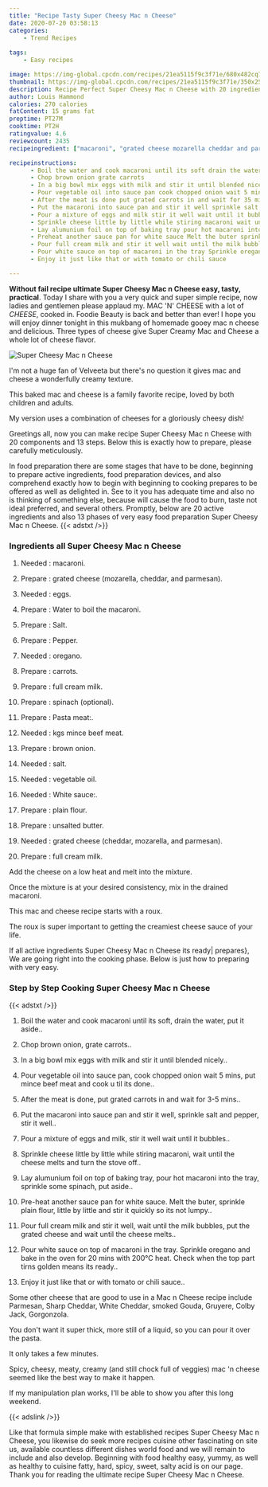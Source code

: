 ```yaml
---
title: "Recipe Tasty Super Cheesy Mac n Cheese"
date: 2020-07-20 03:58:13
categories:
    - Trend Recipes
    
tags:
    - Easy recipes

image: https://img-global.cpcdn.com/recipes/21ea5115f9c3f71e/680x482cq70/super-cheesy-mac-n-cheese-recipe-main-photo.jpg
thumbnail: https://img-global.cpcdn.com/recipes/21ea5115f9c3f71e/350x250cq70/super-cheesy-mac-n-cheese-recipe-main-photo.jpg
description: Recipe Perfect Super Cheesy Mac n Cheese with 20 ingredients and 13 stages of easy cooking.
author: Louis Hammond
calories: 270 calories
fatContent: 15 grams fat
preptime: PT27M
cooktime: PT2H
ratingvalue: 4.6
reviewcount: 2435
recipeingredient: ["macaroni", "grated cheese mozarella cheddar and parmesan", "eggs", "Water to boil the macaroni", "Salt", "Pepper", "oregano", "carrots", "full cream milk", "spinach optional", "Pasta meat", "kgs mince beef meat", "brown onion", "salt", "vegetable oil", "White sauce", "plain flour", "unsalted butter", "grated cheese cheddar mozarella and parmesan", "full cream milk"]

recipeinstructions: 
      - Boil the water and cook macaroni until its soft drain the water put it aside 
      - Chop brown onion grate carrots 
      - In a big bowl mix eggs with milk and stir it until blended nicely 
      - Pour vegetable oil into sauce pan cook chopped onion wait 5 mins put mince beef meat and cook u til its done 
      - After the meat is done put grated carrots in and wait for 35 mins 
      - Put the macaroni into sauce pan and stir it well sprinkle salt and pepper stir it well 
      - Pour a mixture of eggs and milk stir it well wait until it bubbles 
      - Sprinkle cheese little by little while stiring macaroni wait until the cheese melts and turn the stove off 
      - Lay alumunium foil on top of baking tray pour hot macaroni into the tray sprinkle some spinach put aside 
      - Preheat another sauce pan for white sauce Melt the buter sprinkle plain flour little by little and stir it quickly so its not lumpy 
      - Pour full cream milk and stir it well wait until the milk bubbles put the grated cheese and wait until the cheese melts 
      - Pour white sauce on top of macaroni in the tray Sprinkle oregano and bake in the oven for 20 mins with 200C heat Check when the top part tirns golden means its ready 
      - Enjoy it just like that or with tomato or chili sauce

---
```




**Without fail recipe ultimate Super Cheesy Mac n Cheese easy, tasty, practical**. Today I share with you a very quick and super simple recipe, now ladies and gentlemen please applaud my. MAC &#39;N&#39; CHEESE with a lot of *CHEESE*, cooked in. Foodie Beauty is back and better than ever! I hope you will enjoy dinner tonight in this mukbang of homemade gooey mac n cheese and delicious. Three types of cheese give Super Creamy Mac and Cheese a whole lot of cheese flavor.


![Super Cheesy Mac n Cheese](https://img-global.cpcdn.com/recipes/21ea5115f9c3f71e/680x482cq70/super-cheesy-mac-n-cheese-recipe-main-photo.jpg "Super Cheesy Mac n Cheese")



I&#39;m not a huge fan of Velveeta but there&#39;s no question it gives mac and cheese a wonderfully creamy texture.

This baked mac and cheese is a family favorite recipe, loved by both children and adults.

My version uses a combination of cheeses for a gloriously cheesy dish!


Greetings all, now you can make recipe Super Cheesy Mac n Cheese with 20 components and 13 steps. Below this is exactly how to prepare, please carefully meticulously.

In food preparation there are some stages that have to be done, beginning to prepare active ingredients, food preparation devices, and also comprehend exactly how to begin with beginning to cooking prepares to be offered as well as delighted in. See to it you has adequate time and also no is thinking of something else, because will cause the food to burn, taste not ideal preferred, and several others. Promptly, below are 20 active ingredients and also 13 phases of very easy food preparation Super Cheesy Mac n Cheese.
{{< adstxt />}}

### Ingredients all Super Cheesy Mac n Cheese


1. Needed  : macaroni.

1. Prepare  : grated cheese (mozarella, cheddar, and parmesan).

1. Needed  : eggs.

1. Prepare  : Water to boil the macaroni.

1. Prepare  : Salt.

1. Prepare  : Pepper.

1. Needed  : oregano.

1. Prepare  : carrots.

1. Prepare  : full cream milk.

1. Prepare  : spinach (optional).

1. Prepare  : Pasta meat:.

1. Needed  : kgs mince beef meat.

1. Prepare  : brown onion.

1. Needed  : salt.

1. Needed  : vegetable oil.

1. Needed  : White sauce:.

1. Prepare  : plain flour.

1. Prepare  : unsalted butter.

1. Needed  : grated cheese (cheddar, mozarella, and parmesan).

1. Prepare  : full cream milk.


Add the cheese on a low heat and melt into the mixture.

Once the mixture is at your desired consistency, mix in the drained macaroni.

This mac and cheese recipe starts with a roux.

The roux is super important to getting the creamiest cheese sauce of your life.


If all active ingredients Super Cheesy Mac n Cheese its ready| prepares}, We are going right into the cooking phase. Below is just how to preparing with very easy.

### Step by Step Cooking Super Cheesy Mac n Cheese

{{< adstxt />}}


1. Boil the water and cook macaroni until its soft, drain the water, put it aside..



1. Chop brown onion, grate carrots..



1. In a big bowl mix eggs with milk and stir it until blended nicely..



1. Pour vegetable oil into sauce pan, cook chopped onion wait 5 mins, put mince beef meat and cook u til its done..



1. After the meat is done, put grated carrots in and wait for 3-5 mins..



1. Put the macaroni into sauce pan and stir it well, sprinkle salt and pepper, stir it well..



1. Pour a mixture of eggs and milk, stir it well wait until it bubbles..



1. Sprinkle cheese little by little while stiring macaroni, wait until the cheese melts and turn the stove off..



1. Lay alumunium foil on top of baking tray, pour hot macaroni into the tray, sprinkle some spinach, put aside..



1. Pre-heat another sauce pan for white sauce. Melt the buter, sprinkle plain flour, little by little and stir it quickly so its not lumpy..



1. Pour full cream milk and stir it well, wait until the milk bubbles, put the grated cheese and wait until the cheese melts..



1. Pour white sauce on top of macaroni in the tray. Sprinkle oregano and bake in the oven for 20 mins with 200°C heat. Check when the top part tirns golden means its ready..



1. Enjoy it just like that or with tomato or chili sauce..




Some other cheese that are good to use in a Mac n Cheese recipe include Parmesan, Sharp Cheddar, White Cheddar, smoked Gouda, Gruyere, Colby Jack, Gorgonzola.

You don&#39;t want it super thick, more still of a liquid, so you can pour it over the pasta.

It only takes a few minutes.

Spicy, cheesy, meaty, creamy (and still chock full of veggies) mac &#39;n cheese seemed like the best way to make it happen.

If my manipulation plan works, I&#39;ll be able to show you after this long weekend.


{{< adslink />}}

Like that formula simple make with established recipes Super Cheesy Mac n Cheese, you likewise do seek more recipes cuisine other fascinating on site us, available countless different dishes world food and we will remain to include and also develop. Beginning with food healthy easy, yummy, as well as healthy to cuisine fatty, hard, spicy, sweet, salty acid is on our page. Thank you for reading the ultimate recipe Super Cheesy Mac n Cheese.
